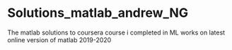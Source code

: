 # Solutions_matlab_andrew_NG
The matlab solutions to coursera course i completed in ML works on latest online version of matlab 2019-2020
